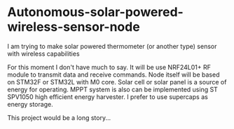 # Autonomous-solar-powered-wireless-sensor-node
I am trying to make solar powered thermometer (or another type) sensor with wireless capabilities

For this moment I don't have much to say. It will be use NRF24L01+ RF module to transmit data and receive commands. Node itself will be based on STM32F or STM32L with M0 core. Solar cell or solar panel is a source of energy for operating. MPPT system is also can be implemented using ST SPV1050 high efficient energy harvester. I prefer to use supercaps as energy storage. 

This project would be a long story...
